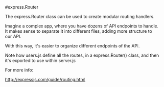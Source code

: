 #express.Router

The express.Router class can be used to create modular routing handlers.

Imagine a complex app, where you have dozens of API endpoints to handle. It makes sense to separate it into different files, adding more structure to our API.

With this way, it's easier to organize different endpoints of the API.

Note how users.js define all the routes, in a express.Router() class, and then it's exported to use within server.js

For more info:

http://expressjs.com/guide/routing.html

